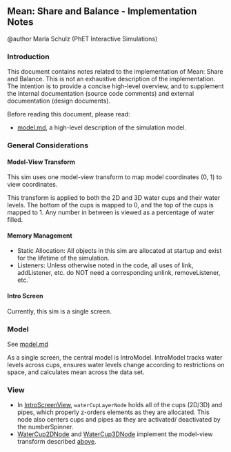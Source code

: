 ## Mean: Share and Balance - Implementation Notes
@author Marla Schulz (PhET Interactive Simulations)

### Introduction

This document contains notes related to the implementation of Mean: Share and Balance. This is not an exhaustive description of the implementation. The intention is to provide a concise high-level overview, and to supplement the internal documentation (source code comments) and external documentation (design documents).

Before reading this document, please read:

- [model.md](https://github.com/phetsims/mean-share-and-balance/blob/master/doc/model.md), a high-level description of the simulation model.

### General Considerations

#### Model-View Transform
This sim uses one model-view transform to map model coordinates (0, 1) to view coordinates.

This transform is applied to both the 2D and 3D water cups and their water levels. The bottom of the cups is mapped to 0, and the top of the cups is mapped to 1. Any number in between is viewed as a percentage of water filled. 

#### Memory Management
- Static Allocation: All objects in this sim are allocated at startup and exist for the lifetime of the simulation. 
- Listeners: Unless otherwise noted in the code, all uses of link, addListener, etc. do NOT need a corresponding unlink, removeListener, etc.`

#### Intro Screen

Currently, this sim is a single screen.

### Model

See [model.md](https://github.com/phetsims/mean-share-and-balance/blob/master/doc/model.md)

As a single screen, the central model is IntroModel. IntroModel tracks water levels across cups, ensures water levels change according to restrictions on space, and calculates mean across the data set.

### View
- In [IntroScreenView](https://github.com/phetsims/mean-share-and-balance/blob/master/js/intro/view/IntroScreenView.ts), `waterCupLayerNode` holds all of the cups (2D/3D) and pipes, which properly z-orders elements as they are allocated. This node also centers cups and pipes as they are activated/ deactivated by the numberSpinner.
- [WaterCup2DNode](https://github.com/phetsims/mean-share-and-balance/blob/master/js/intro/view/WaterCup2DNode.ts) and [WaterCup3DNode](https://github.com/phetsims/mean-share-and-balance/blob/master/js/intro/view/WaterCup3DNode.ts) implement the model-view transform described [above](#model-view-transform).
